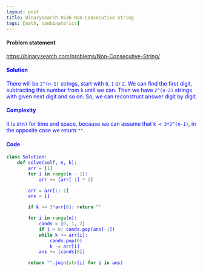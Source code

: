 ```yaml
---
layout: post
title: BinarySearch 0536 Non-Consecutive String
tags: [math, combinatorics]
---
```


#### Problem statement

<a href="https://binarysearch.com/problems/Non-Consecutive-String/"> <font color = blue>https://binarysearch.com/problems/Non-Consecutive-String/

#### Solution
There will be `2^(n-1)` strings, start with `0`, `1` or `2`. We can find the first digit, subtracting this number from `k` until we can. Then we have `2^(n-2)` strings with given next digit and so on. So, we can reconstruct answer digit by digit.

#### Complexity
It is `O(n)` for time and space, because we can assume that `k < 3*2^(n-1)`, in the opposite case we return `""`.

#### Code
```python
class Solution:
    def solve(self, n, k):
        arr = [1]
        for i in range(n - 1):
            arr += [arr[-1] * 2]

        arr = arr[::-1]
        ans = []

        if k >= 3*arr[0]: return ""

        for i in range(n):
            cands = [0, 1, 2]
            if i > 0: cands.pop(ans[-1])
            while k >= arr[i]:
                cands.pop(0)
                k -= arr[i]
            ans += [cands[0]]

        return "".join(str(i) for i in ans)
```
